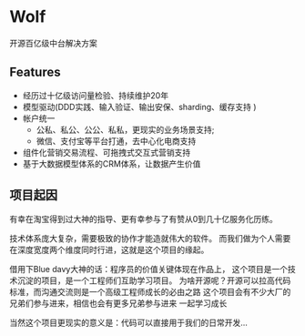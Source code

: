 # Wolf
开源百亿级中台解决方案

## Features
* 经历过十亿级访问量检验、持续维护20年
* 模型驱动(DDD实践、输入验证、输出安保、sharding、缓存支持 )
* 帐户统一
    * 公私、私公、公公、私私，更现实的业务场景支持; 
    * 微信、支付宝等平台打通，去中心化电商支持
* 组件化营销交易流程、可拖拽式交互式营销支持
* 基于大数据模型体系的CRM体系，让数据产生价值

## 项目起因
有幸在淘宝得到过大神的指导、更有幸参与了有赞从0到几十亿服务化历练。

技术体系庞大复杂，需要极致的协作才能造就伟大的软件。
而我们做为个人需要在深度宽度两个维度同时行进，这就是这个项目的缘起。

借用下Blue davy大神的话：程序员的价值关键体现在作品上，
这个项目是一个技术沉淀的项目，是一个工程师们互助学习项目。
为啥开源呢？开源可以拉高代码标准，而沟通交流则是一个高级工程师成长的必由之路
这个项目会有不少大厂的兄弟们参与进来，相信也会有更多兄弟参与进来
一起学习成长

当然这个项目更现实的意义是：代码可以直接用于我们的日常开发...









